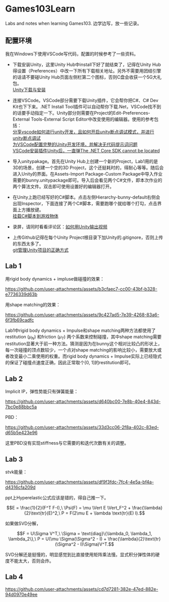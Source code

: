 # Games103Learn
Labs and notes when learning Games103. 
边学边写，放一些记录。

## 配置环境

我在Windows下使用VSCode写代码，配置的时候参考了一些资料。

- 下载安装Unity，这里Unity Hub中install下好了就结束了，记得在Unity Hub得设置（Preferences）中改一下所有下载相关地址。另外不需要用团结引擎的话请不要碰Unity Hub页面左侧栏第二个图标，否则C盘会收获一个5G大礼包。  
[Unity下载与安装](https://blog.csdn.net/Dugege007/article/details/128472571)

- 连接VSCode。VSCode部分需要下载Unity插件，它会帮你把C#、C# Dev Kit也下下来。.NET Install Tool插件可以自动帮你下载.Net，VSCode找不到的话要手动指定一下。Unity部分则需要在Project的Edit-Preferences-External Tools-External Script Editor中改变使用的编辑器。使用的参考包括：  
[分享vscode如何进行unity开发，且如何开启unity断点调试模式，并进行unity断点调试](https://blog.csdn.net/qq_36303853/article/details/144285531)  
[为VSCode配置完整的Unity开发环境，并解决无代码提示词问题](https://www.bilibili.com/opus/805683968643956744)  
[VSCode安装插件Unity后，一直弹The .NET Core SDK cannot be located](https://www.cnblogs.com/bakabird/p/17729159.html)  

- 导入unitypakage。首先在Unity Hub上创建一个新的Project，Lab1用的是3D的场景，创建一个空的3D Project，这个还挺耗时的，得耐心等等。随后会进入Unity的界面。在Assets-Import Package-Custom Package中导入作业需要的bunny.unitypackage即可。导入后会看见两个C#文件，即本次作业的两个算法文件。双击即可使用设置好的编辑器打开。

- 在Unity上跑已经写好的C#脚本。点击左侧Hierarchy-bunny-default右侧会出现Inspector，下面连接了两个C#脚本，需要跑哪个就给哪个打勾，点击界面上方播放键。  
[挂载C#脚本到游戏物体](https://blog.csdn.net/shulianghan/article/details/127890336?utm_medium=distribute.pc_relevant.none-task-blog-2~default~baidujs_baidulandingword~default-0-127890336-blog-119931281.235^v43^pc_blog_bottom_relevance_base5&spm=1001.2101.3001.4242.1&utm_relevant_index=2)

- 录屏，请同时看看评论区：[如何用Unity输出视频](https://www.bilibili.com/video/BV1Lt411H7bp/?vd_source=91cc1aa1ac04a25ac6d622053847ab41)

- 上传Github记得在每个Unity Project根目录下加Unity的.gitignore，否则上传的东西太多了。  
[git管理Unity项目的正确方式](https://blog.csdn.net/qq_51326491/article/details/144239802)

## Lab 1
用rigid body dynamics + impluse做碰撞的效果：


https://github.com/user-attachments/assets/b3cfaec7-cc00-43bf-b328-e7736339d63b


用shape matching的效果：


https://github.com/user-attachments/assets/9c427ad5-7e39-4268-83a6-6f3fb69cadfc


Lab1中rigid body dynamics + Impulse和shape matching两种方法都使用了restitution ($\mu_N$) 和friction ($\mu_T$) 两个系数来控制碰撞，其中shape matching需要restitution显著大于前一种方法。猜测是因为在bunny这个相对比较凸的形状上，每一次碰撞的顶点数较少，一个点对shape matching的影响比较小，需要放大或者改变最小二乘使用的权重。而rigid body dynamics + Impulse实际上已经隐式的保证了碰撞点速度正确，因此正常取个[0, 1]的restitution即可。

## Lab 2
Implicit IP，弹性势能只有弹簧能量：


https://github.com/user-attachments/assets/d640bc00-7e8b-40e4-843d-7bc0e88bbc5a


PBD：


https://github.com/user-attachments/assets/33d3cc06-2f8a-402c-83ed-d65b5e423e96


这里PBD没有实现stiffness与它需要的和迭代次数有关的调整。

## Lab 3
stvk能量：


https://github.com/user-attachments/assets/df9f3fdc-7fc4-4e5a-bf4a-d4316cfa209d


ppt上Hyperelastic公式应该是错的，得自己推一下。
```math
E = \frac{1}{2}(F^T F-I),\ \Psi(F) = \mu \Vert E \Vert_F^2 + \frac{\lambda}{2}\text{tr}(E)^2,\ P = F(2\mu E + \lambda \text{tr}(E) I).
```
如果做SVD分解，
```math
F = U\Sigma V^T,\ \Sigma = \text{diag}\{\lambda_0, \lambda_1, \lambda_2\},\ P = U(\mu \Sigma(\Sigma^2 - I) + \frac{\lambda}{2}\text{tr}(\Sigma^2 - I)\Sigma)V^T.
```
SVD分解还是挺慢的，明显感觉到比直接使用矩阵乘法慢。显式积分弹性体的硬度不能太大，否则会炸。

## Lab 4


https://github.com/user-attachments/assets/cd7d7281-382e-47ed-882e-94d0970e49ee


